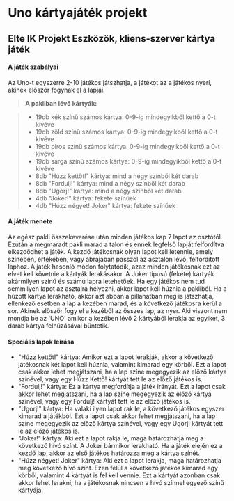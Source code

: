 # Uno kártyajáték projekt

## Elte IK Projekt Eszközök, kliens-szerver kártya játék

#### **A játék szabályai**

Az Uno-t egyszerre 2-10 játékos játszhatja, a játékot az a játékos nyeri, akinek először fogynak el a lapjai.

> **A pakliban lévő kártyák:**

> - 19db kék színű számos kártya: 0-9-ig mindegyikből kettő a 0-t kivéve
> - 19db zöld színű számos kártya: 0-9-ig mindegyikből kettő a 0-t kivéve
 > - 19db piros színű számos kártya: 0-9-ig mindegyikből kettő a 0-t kivéve
 > - 19db sárga színű számos kártya: 0-9-ig mindegyikből kettő a 0-t kivéve
 > - 8db "Húzz kettőt!" kártya: mind a négy színből két darab
 > - 8db "Fordulj!" kártya: mind a négy színből két darab
 > - 8db "Ugorj!" kártya: mind a négy színből két darab
 > - 4db "Joker!" kártya: fekete színűek
 > - 4db "Húzz négyet! Joker" kártya: fekete színűek


#### **A játék menete**

Az egész pakli összekeverése után minden játékos kap 7 lapot az osztótól. Ezután a megmaradt pakli marad a talon és ennek legfelső lapját felfordítva elkezdődhet a játék.
A kezdő játékosnak olyan lapot kell letennie, amely színében, értékében, vagy ábrájában passzol az asztalon lévő, felfordított laphoz. A játék hasonló módon folytatódik, azaz minden játékosnak ezt az elvet kell követnie a
kártyák lerakásakor. A Joker típusú (fekete) kártyák akármilyen színű és számú lapra letehetőek.
Ha egy játékos nem tud semmilyen lapot az asztalra helyezni, akkor lapot kell húznia a pakliból. Ha a húzott kártya lerakható, akkor azt abban a pillanatban meg is játszhatja, ellenkező esetben a lap a kezében marad, és a következő játékosra kerül a sor.
Akinek először fogy el a kezéből az összes lap, az nyer.
Aki viszont nem mondja be az 'UNO' amikor a kezében lévő 2 kártyából lerakja az egyiket, 3 darab kártya felhúzásával büntetik.

#### **Speciális lapok leírása**

 - "Húzz kettőt!" kártya: Amikor ezt a lapot lerakják, akkor a következő játékosnak két lapot kell húznia, valamint kimarad egy körből. Ezt a lapot csak akkor lehet megjátszani, ha a lap színe megegyezik az előző kártya színével, vagy egy Húzz Kettő! kártyát tett le az előző játékos is.
 - "Fordulj!" kártya: Ez a kártya megfordítja a játék irányát. Ezt a lapot csak akkor lehet megjátszani, ha a lap színe megegyezik az előző kártya színével, vagy egy Fordulj! kártyát tett le az előző játékos is.
 - "Ugorj!" kártya: Ha valaki ilyen lapot rak le, a következő játékos egyszer kimarad a játékból. Ezt a lapot csak akkor lehet megjátszani, ha a lap színe megegyezik az előző kártya színével, vagy egy Ugorj! kártyát tett le az
előző játékos is.
 - "Joker!" kártya: Aki ezt a lapot rakja le, maga határozhatja meg a következő hívó színt. A Joker bármikor lerakható. Ha a játék elején ez a kezdő lap, akkor az első játékos határozza meg a kártya színét.
 - "Húzz négyet! Joker" kártya: Aki ezt a lapot lerakja, maga határozhatja meg következő hívó színt. Ezen felül a következő játékos kimarad egy körből, valamint 4 kártyát is fel kell vennie. Ezt a kártyát azonban csak akkor lehet lerakni, ha a játékosnak nincsen a hívó színnel egyező színű kártyája.
